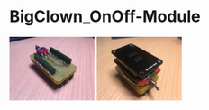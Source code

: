 # BigClown_OnOff-Module
<p float="left">
  <img  src="https://github.com/StavJi/BigClown_OnOff-Module/blob/main/Photo/img1.JPG"  width=30%/>
  <img  src="https://github.com/StavJi/BigClown_OnOff-Module/blob/main/Photo/img2.JPG"  width=30%/>
</p>



